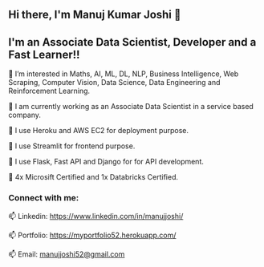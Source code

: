 ## Hi there, I'm Manuj Kumar Joshi 👋

## I'm an Associate Data Scientist, Developer and a Fast Learner!!


👀 I’m interested in Maths, AI, ML, DL, NLP, Business Intelligence, Web Scraping, Computer Vision, Data Science, Data Engineering and Reinforcement Learning.

🌱 I am currently working as an Associate Data Scientist in a service based company.

🌱 I use Heroku and AWS EC2 for deployment purpose.

🌱 I use Streamlit for frontend purpose.

🌱 I use Flask, Fast API and Django for for API development.

🌱 4x Microsift Certified and 1x Databricks Certified. 

### Connect with me:


📫 Linkedin: https://www.linkedin.com/in/manujjoshi/

📫 Portfolio: https://myportfolio52.herokuapp.com/

📫 Email: manujjoshi52@gmail.com
